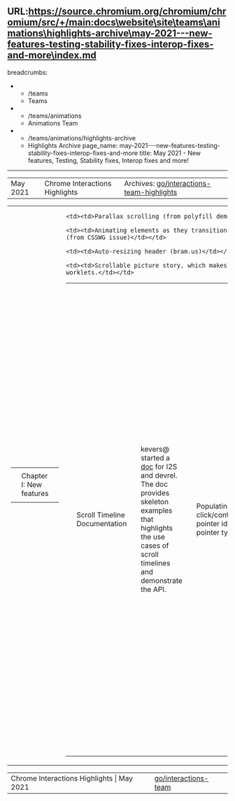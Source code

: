 URL:https://source.chromium.org/chromium/chromium/src/+/main:docs\website\site\teams\animations\highlights-archive\may-2021---new-features-testing-stability-fixes-interop-fixes-and-more\index.md
---
breadcrumbs:
- - /teams
  - Teams
- - /teams/animations
  - Animations Team
- - /teams/animations/highlights-archive
  - Highlights Archive
page_name: may-2021---new-features-testing-stability-fixes-interop-fixes-and-more
title: May 2021 - New features, Testing, Stability fixes, Interop fixes and more!
---

<table>
<tr>

<td>May 2021</td>

<td>Chrome Interactions Highlights</td>

<td>Archives: <a href="http://go/animations-team-highlights">go/interactions-team-highlights</a></td>

</tr>
</table>

<table>
<tr>

<td><table></td>
<td><tr></td>

<td><td>Chapter I: New features</td></td>

<td></tr></td>
<td></table></td>

<td><table></td>
<td><tr></td>

<td><td>Scroll Timeline Documentation</td></td>

<td><td>kevers@ started a <a href="https://docs.google.com/document/d/1AyhFFWKuevKfKQU9uRKMMVMbCKdAwuEPmSBBghbhLFE/edit">doc</a> for I2S and devrel. The doc provides skeleton examples that highlights the use cases of scroll timelines and demonstrate the API.</td></td>

    <td><td>Parallax scrolling (from polyfill demo)</td></td>

    <td><td>Animating elements as they transition into or out of the viewport
    (from CSSWG issue)</td></td>

    <td><td>Auto-resizing header (bram.us)</td></td>

    <td><td>Scrollable picture story, which makes use of paint
    worklets.</td></td>

<td><td>Populating Touch click/contextmenu pointer id and pointer type</td></td>

<td><td>liviutinta@: click/contextmenu event from touch is triggered from GestureManager and there was no way to map a GestureEvents sequence to the corresponding PointerEvents sequence in order to obtain the pointerId associated to the PointerEvents sequence. The solution was to populate the unique touch event id of the first gesture in the GestureEvents sequence as the primary unique touch event id for all the GestureEvents in the sequence. This primary unique touch event id is then mapped to the unique touch event id of the pointerdown pointer event. When handling pointerdown, PointerEventManager would notify GestureManager about pointerdown’s unique touch event id and its pointer id, and in turn GestureManager would keep track of the association until the corresponding GestureEvent (for click or contextmenu) would be handled in order to populate the pointerId of the triggered click/contextmenu event.</td></td>

<td></tr></td>
<td></table></td>

<td><table></td>
<td><tr></td>

<td><td>Chapter II: Testing</td></td>

<td></tr></td>
<td></table></td>

<td><table></td>
<td><tr></td>

<td><td>Scroll-snap: Deflake tests</td></td>

<td><td>kevers@ deflakes a set of scroll-snap tests:</td></td>

    <td><td>touch-scrolling-on-root-scrollbar-thumb: The problem is scroll
    gesture before ready and assert right after gesture. The solution is to use
    waitForCompositorCommit and scroll promise.</td></td>

    <td><td>scrollend-event-fired-to-\*: The problems with these tests are
    scroll gesture before ready, no cleanup and logic errors in listeners. The
    fix is to use waitForCompositorCommit, add cleanup and use scroll
    promise.</td></td>

    <td><td>fractional-scroll-height-chaining: The problem here is scroll
    gesture before ready, non-deterministic mouse position and rAF based wait.
    The solution is to use waitForCompositorCommit, mouseClickOn and
    waitForScrollEnd.</td></td>

    <td><td>mousewheel-scroll: The problem is non-deterministic mouse position
    and rAF based wait. The solution is to use mouseMove and
    waitForScrollEnd.</td></td>

<td><td>Fix scroll-unification tests</td></td>

<td><td>kevers@ also fixes some tests with scroll-unification enabled.</td></td>

    <td><td>scrollbar-drag-thumb-with-large-content: the problem is scroll
    gesture before ready, and the solution is to use
    waitForCompositorCommit.</td></td>

    <td><td>scrollbar-added-during-drag: The problem is scroll gesture before
    ready and single rAF before asserts. The solution is to use
    waitForCompositorCommit and scroll promise.</td></td>

<td><td>Fix single-thread mode with scroll-unification</td></td>

<td><td>skobes@ fixed scheduling in single-thread mode, which is the default mode for web tests.</td></td>

    <td><td>SetNeedsAnimationInput wasn't actually scheduling the animation,
    which caused tests with scroll gestures and scroll animations to
    hang</td></td>

<td></tr></td>
<td></table></td>

<td><table></td>
<td><tr></td>

<td><td>Chapter III: Stability fixes</td></td>

<td><td><table></td></td>
<td><td><tr></td></td>

<td><td><td>Fix numeric overflow in CompositorKeyframeModel</td></td></td>

<td><td><td>kevers@ fixes a numeric overflow problem. The root cause is that AnimationTimeDelta is backed by a double whereas TimeDelta backed by 64-bit signed int. Using unsafe conversion from AnimationTimeDelta to TimeDelta, which can result in a numeric overflow.</td></td></td>

<td><td><td>The solution is to Update CheckCanStartAnimationOnCompositor to reject compositing an animation if currentTime is too large. Advancing current time by a few hundred years is just fine though.</td></td></td>

<td><td><td>SVG smil animation in throughput metrics</td></td></td>

<td><td><td><img alt="image" src="https://lh6.googleusercontent.com/iZk5QFsOzBhO9kf5qQwxRDo_4OgpecDuod7BwMzWZQ5pwFiu9z9n1ef-O8W-7WhKOeHE2iT6tjGsidtKQ3XZ68D4TnTWojdQBZgIijpbIWMrQLuLninU8DQjaL7aoeDifRekLVeHgQ" height=158 width=276></td></td></td>

<td><td><td>Before</td></td></td>

<td><td><td><img alt="image" src="https://lh4.googleusercontent.com/gMEwHQQ97x0Jlsqwi66w_eF7AeU0yUjaSZrXPwrdZsYVYOdZ7nx2-98l2WxoWgAr1hJu5B4DCcz8-c7X2-kRJ7caeUbe1-GYGtJ0JTfAC-xOZOJMwskGygBK3VXSVV9kntF-O8lkSw" height=156 width=277></td></td></td>

<td><td><td>After</td></td></td>

<td><td><td>xidachen@ <a href="https://chromium-review.googlesource.com/c/chromium/src/+/2863204">fixed</a> an issue where SVG smil animation is not counted as main thread animation in the throughput metrics.</td></td></td>

<td><td><td>The above demo shows that before the fix, there is no sample detected in Graphics.Smoothness.PercentDroppedFrames.MainThreadAnimations, while it is detected after the fix.</td></td></td>

<td><td></tr></td></td>
<td><td></table></td></td>

<td></tr></td>
<td></table></td>

<td><table></td>
<td><tr></td>

<td><td>Chapter IV: Interop fixes</td></td>

<td></tr></td>
<td></table></td>

<td><table></td>
<td><tr></td>

<td><td>flackr@ <a href="https://chromium-review.googlesource.com/c/chromium/src/+/2892623">fixed</a> the metrics for counting overscroll-behavior potential breakage.</td></td>

    <td><td>Before: we will hit a UMA recording whenever the overscroll-behavior
    property is different comparing the html and body element.</td></td>

    <td><td>After: we’d hit a UMA recording only if the body is the viewport
    defining element, and that the overscroll-behavior property is different
    comparing the html and body element.</td></td>

<td></tr></td>
<td></table></td>

<td><table></td>
<td><tr></td>

<td><td>Chapter V: Bug Updates</td></td>

<td></tr></td>
<td></table></td>

<td><table></td>
<td><tr></td>

<td><td><img alt="image" src="https://lh5.googleusercontent.com/MHKcz_eBTvaoEMvqtpGDxweELZwCGAEm7xdV4D89dz-1T_asGIKvFg2CL6O7ILhfZ_g6I4KFxpy-nes3cVhiFfAKGgxiQNsPF6lXQ8NOAGO9JjUrGSnuKigT25helY0xJ-PJSA3S-g" height=150 width=273> <img alt="image" src="https://lh6.googleusercontent.com/I7aNfDvFvhYarIPRGEYMVMSkFFNB8yPVjHStk4q9AeYvyrh6TolUXxSAAFZPsYrqHEtwBNvMRwk7a_sbFpg8ky_gGcaUn8jKxymnneXvxmi5UGPZCxSBh_ealFjDY-73bE5RXlb6mA" height=150 width=270></td></td>

<td><td>Our team closed fewer bugs this sprint, but we did get a <a href="https://youtu.be/m0JrspsaVDk?t=1779">chance</a> to <a href="https://youtu.be/VrEP7SPfQVM?list=PL9ioqAuyl6ULbse3njxmvJgJArp_-pKxY&t=3208">have</a> a <a href="https://youtu.be/VrEP7SPfQVM?list=PL9ioqAuyl6ULbse3njxmvJgJArp_-pKxY&t=3370">bunch</a> of <a href="https://youtu.be/m0JrspsaVDk?t=78">great</a> <a href="https://youtu.be/m0JrspsaVDk?t=201">conversations</a> at Blinkon... The rate of incoming bugs was relatively consistent.</td></td>

    <td><td>Xida Chen <a
    href="https://youtu.be/VrEP7SPfQVM?list=PL9ioqAuyl6ULbse3njxmvJgJArp_-pKxY&t=3208">Composite
    background-color animation</a></td></td>

    <td><td>Jordan Taylor: <a
    href="https://youtu.be/VrEP7SPfQVM?list=PL9ioqAuyl6ULbse3njxmvJgJArp_-pKxY&t=3370">Scroll
    Timelines</a></td></td>

    <td><td>Liviu Tinta: <a href="https://youtu.be/m0JrspsaVDk?t=78">Disable
    Double Tap to Zoom</a></td></td>

    <td><td>Rob Flack: <a href="https://youtu.be/m0JrspsaVDk?t=201">Scroll To
    \*</a></td></td>

    <td><td>Liviu Tinta: <a
    href="https://youtu.be/m0JrspsaVDk?t=1779">click/auxclick/contextmentu as
    PointerEvents</a></td></td>

<td></tr></td>
<td></table></td>

</tr>
</table>

<table>
<tr>

<td>Chrome Interactions Highlights | May 2021</td>

<td><a href="http://go/interactions-team">go/interactions-team</a></td>

</tr>
</table>
